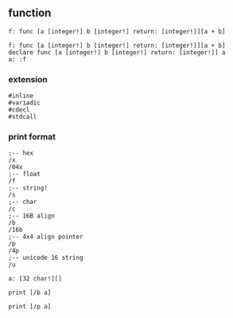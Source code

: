 ## function

```
f: func [a [integer!] b [integer!] return: [integer!]][a + b]

f: func [a [integer!] b [integer!] return: [integer!]][a + b]
declare func [a [integer!] b [integer!] return: [integer!]] a
a: :f
```

### extension

```
#inline
#variadic
#cdecl
#stdcall
```

### print format

```
;-- hex
/x
/04x
;-- float
/f
;-- string!
/s
;-- char
/c
;-- 16B align
/b
/16b
;-- 4x4 align pointer
/p
/4p
;-- unicode 16 string
/u

a: [32 char!][]

print [/b a]

print [/p a]
```
